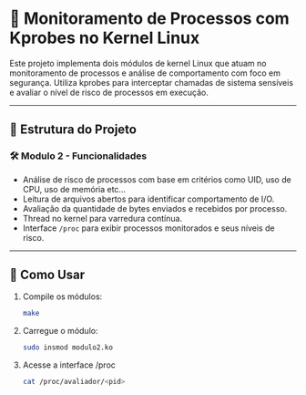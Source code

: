 # 🧠 Monitoramento de Processos com Kprobes no Kernel Linux

Este projeto implementa dois módulos de kernel Linux que atuam no monitoramento de processos e análise de comportamento com foco em segurança. Utiliza kprobes para interceptar chamadas de sistema sensíveis e avaliar o nível de risco de processos em execução.

---

## 📁 Estrutura do Projeto

### 🛠️ Modulo 2 - Funcionalidades
- Análise de risco de processos com base em critérios como UID, uso de CPU, uso de memória etc...
- Leitura de arquivos abertos para identificar comportamento de I/O.
- Avaliação da quantidade de bytes enviados e recebidos por processo.
- Thread no kernel para varredura contínua.
- Interface `/proc` para exibir processos monitorados e seus níveis de risco.

---

## 🚀 Como Usar

1. Compile os módulos:
   ```bash
   make

2. Carregue o módulo:
   ```bash
   sudo insmod modulo2.ko

3. Acesse a interface /proc
   ```bash
   cat /proc/avaliador/<pid>
